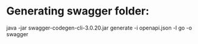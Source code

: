 # Generating swagger folder:

java -jar swagger-codegen-cli-3.0.20.jar generate -i openapi.json -l go -o swagger

